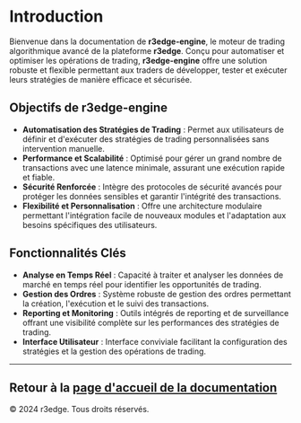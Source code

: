 # Introduction

Bienvenue dans la documentation de **r3edge-engine**, le moteur de trading algorithmique avancé de la plateforme **r3edge**. Conçu pour automatiser et optimiser les opérations de trading, **r3edge-engine** offre une solution robuste et flexible permettant aux traders de développer, tester et exécuter leurs stratégies de manière efficace et sécurisée.

## Objectifs de r3edge-engine

- **Automatisation des Stratégies de Trading** : Permet aux utilisateurs de définir et d'exécuter des stratégies de trading personnalisées sans intervention manuelle.
- **Performance et Scalabilité** : Optimisé pour gérer un grand nombre de transactions avec une latence minimale, assurant une exécution rapide et fiable.
- **Sécurité Renforcée** : Intègre des protocoles de sécurité avancés pour protéger les données sensibles et garantir l'intégrité des transactions.
- **Flexibilité et Personnalisation** : Offre une architecture modulaire permettant l'intégration facile de nouveaux modules et l'adaptation aux besoins spécifiques des utilisateurs.

## Fonctionnalités Clés

- **Analyse en Temps Réel** : Capacité à traiter et analyser les données de marché en temps réel pour identifier les opportunités de trading.
- **Gestion des Ordres** : Système robuste de gestion des ordres permettant la création, l'exécution et le suivi des transactions.
- **Reporting et Monitoring** : Outils intégrés de reporting et de surveillance offrant une visibilité complète sur les performances des stratégies de trading.
- **Interface Utilisateur** : Interface conviviale facilitant la configuration des stratégies et la gestion des opérations de trading.

---

## Retour à la [page d'accueil de la documentation](index.md)



© 2024 r3edge. Tous droits réservés.

